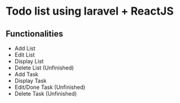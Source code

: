 <html>
<head>
</head>
<body>
<h1>Todo list using laravel + ReactJS</h1>
<h2>Functionalities</h2>
<ul>
    <li>Add List</li>
    <li>Edit List</li>
    <li>Display List</li>
    <li>Delete List (Unfinished)</li>
    <li>Add Task</li>
    <li>Display Task</li>
    <li>Edit/Done Task (Unfinished)</li>
    <li>Delete Task (Unfinished)</li>
</ul>
</body>
</html>